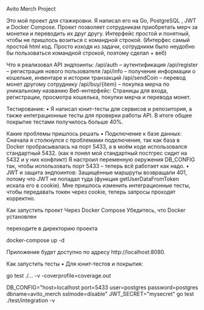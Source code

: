 
Avito Merch Project

Это мой проект для стажировки. Я написал его на Go, PostgreSQL , JWT  и Docker Compose. Проект позволяет сотрудникам приобретать мерч за монетки и  переводить их друг другу. Интерфейс простой и понятный, чтобы не пришлось возиться с командной строкой.
(Интерфес самый простой html код. Просто изходя из задачи, сотрудникм было неудобно бы пользоваться командной строкой, поэтому сделал + веб)


Что я реализовал
API эндпоинты:
/api/auth – аутентификация 
/api/register – регистрация нового пользователя
/api/info – получение информации о кошельке, инвентаре и истории транзакций
/api/sendCoin – перевод монет другому сотруднику
/api/buy/{item} – покупка мерча по уникальному названию
Веб-интерфейс:
Страницы для входа, регистрации, просмотра кошелька, покупки мерча и перевода монет.
	
 Тестирование:
 •	Я написал юнит-тесты для сервисов и репозитория, а также интеграционные тесты для проверки работы API. В итоге общее покрытие тестами получилось больше 40%.

Какие проблемы пришлось решать
	•	Подключение к базе данных:
Сначала я столкнулся с проблемами подключения, так как база в Docker пробрасывалась на порт 5433, а в моём коде использовался стандартный 5432. (как я понял мой стандартный постгрес сидит на 5432 и у них конфликт) Я настроил переменную окружения DB_CONFIG так, чтобы использовать порт 5433 – теперь всё работает как надо.
	•	JWT и защита эндпоинтов:
Защищённые маршруты возвращали 401, потому что JWT не попадал туда (функция getUserDataFromToken искала его в cookie). Мне пришлось изменить интеграционные тесты,  чтобы передавать токен через cookie, теперь запросы проходят корректно.


Как запустить проект
	Через Docker Compose
Убедитесь, что Docker установлен

переходите в директорию проекта 

docker-compose up -d

Приложение будет доступно по адресу http://localhost:8080.




Как запустить тесты
	•	Для юнит-тестов и покрытия:

go test ./... -v -coverprofile=coverage.out



DB_CONFIG="host=localhost port=5433 user=postgres password=postgres dbname=avito_merch sslmode=disable" JWT_SECRET="mysecret" go test ./test/integration -v


